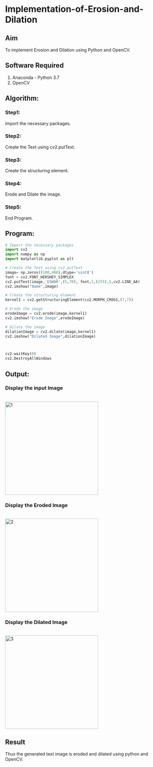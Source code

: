 # Implementation-of-Erosion-and-Dilation
## Aim
To implement Erosion and Dilation using Python and OpenCV.
## Software Required
1. Anaconda - Python 3.7
2. OpenCV
## Algorithm:
### Step1:

Import the necessary packages.
<br>


### Step2:

Create the Text using cv2.putText.
<br>

### Step3:

Create the structuring element.
<br>

### Step4:

Erode and Dilate the image.
<br>

### Step5:

End Program.
<br>

 
## Program:

``` Python
# Import the necessary packages
import cv2
import numpy as np
import matplotlib.pyplot as plt

# Create the Text using cv2.putText
image= np.zeros((100,400),dtype='uint8')
font = cv2.FONT_HERSHEY_SIMPLEX
cv2.putText(image,'ESWAR',(5,70), font,2,(255),5,cv2.LINE_AA)
cv2.imshow("Name",image)

# Create the structuring element
kernel1 = cv2.getStructuringElement(cv2.MORPH_CROSS,(7,7))

# Erode the image
erodeImage = cv2.erode(image,kernel1)
cv2.imshow("Erode Image",erodeImage)

# Dilate the image
dilationImage = cv2.dilate(image,kernel1)
cv2.imshow("Dilated Image",dilationImage)



cv2.waitKey(0)
cv2.DestroyAllWindows
```
## Output:

### Display the input Image
<br>
<img width="301" alt="1" src="https://user-images.githubusercontent.com/93427011/169644466-fce52af1-12da-434d-96c8-b8d72ba86748.png">
<br>


### Display the Eroded Image
<br>
<img width="301" alt="2" src="https://user-images.githubusercontent.com/93427011/169644475-be242ed8-9e6b-4ecb-8bf2-938969e2fdd8.png">
<br>


### Display the Dilated Image
<br>
<img width="301" alt="3" src="https://user-images.githubusercontent.com/93427011/169644482-bb435267-b27a-4ae1-b70a-37d580a59522.png">
<br>

## Result
Thus the generated text image is eroded and dilated using python and OpenCV.
